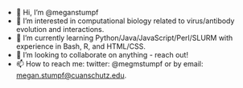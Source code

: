 - 👋 Hi, I’m @meganstumpf
- 👀 I’m interested in computational biology related to virus/antibody evolution and interactions.
- 🌱 I’m currently learning Python/Java/JavaScript/Perl/SLURM with experience in Bash, R, and HTML/CSS.
- 💞️ I’m looking to collaborate on anything - reach out!
- 📫 How to reach me: twitter: @megmstumpf or by email: megan.stumpf@cuanschutz.edu.

<!---
meganstumpf/meganstumpf is a ✨ special ✨ repository because its `README.md` (this file) appears on your GitHub profile.
You can click the Preview link to take a look at your changes.
--->
